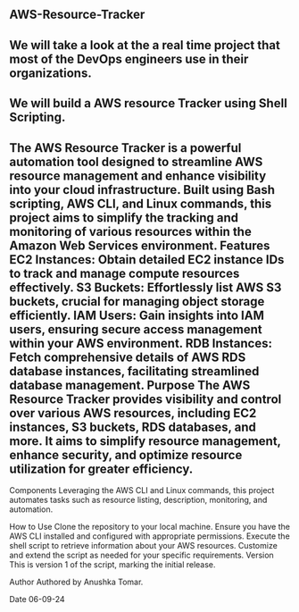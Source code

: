 AWS-Resource-Tracker
----------------------------------
We will take a look at the a real time project that most of the DevOps engineers use in their organizations.
-------------------------------------
We will build a AWS resource Tracker using Shell Scripting.
------------------------------------
The AWS Resource Tracker is a powerful automation tool designed to streamline AWS resource management and enhance visibility into your cloud infrastructure. Built using Bash scripting, AWS CLI, and Linux commands, this project aims to simplify the tracking and monitoring of various resources within the Amazon Web Services environment. Features EC2 Instances: Obtain detailed EC2 instance IDs to track and manage compute resources effectively. S3 Buckets: Effortlessly list AWS S3 buckets, crucial for managing object storage efficiently. IAM Users: Gain insights into IAM users, ensuring secure access management within your AWS environment. RDB Instances: Fetch comprehensive details of AWS RDS database instances, facilitating streamlined database management. Purpose The AWS Resource Tracker provides visibility and control over various AWS resources, including EC2 instances, S3 buckets, RDS databases, and more. It aims to simplify resource management, enhance security, and optimize resource utilization for greater efficiency.
-------------------------------------
Components Leveraging the AWS CLI and Linux commands, this project automates tasks such as resource listing, description, monitoring, and automation.

How to Use Clone the repository to your local machine. Ensure you have the AWS CLI installed and configured with appropriate permissions. Execute the shell script to retrieve information about your AWS resources. Customize and extend the script as needed for your specific requirements. Version This is version 1 of the script, marking the initial release.

Author Authored by Anushka Tomar.

Date 06-09-24

